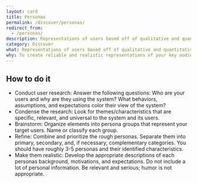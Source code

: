 ```yaml
---
layout: card
title: Personas
permalink: /discover/personas/
redirect_from:
  - /personas/
description: Representations of users based off of qualitative and quantitative user research.
category: Discover
what: Representations of users based off of qualitative and quantitative user research.
why: To create reliable and realistic representations of your key audience segments for reference
---
```


## How to do it

- Conduct user research: Answer the following questions: Who are your users and why are they using the system? What behaviors, assumptions, and expectations color their view of the system?
- Condense the research: Look for themes/characteristics that are specific, relevant, and universal to the system and its users.
- Brainstorm: Organize elements into persona groups that represent your target users. Name or classify each group.
- Refine: Combine and prioritize the rough personas. Separate them into primary, secondary, and, if necessary, complementary categories. You should have roughly 3-5 personas and their identified characteristics.
- Make them realistic: Develop the appropriate descriptions of each personas background, motivations, and expectations. Do not include a lot of personal information. Be relevant and serious; humor is not appropriate.

